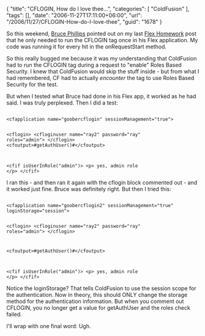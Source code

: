 {
	"title": "CFLOGIN, How do I love thee...",
	"categories": [
		"ColdFusion"
	],
	"tags": [],
	"date": "2006-11-27T17:11:00+06:00",
	"url": "/2006/11/27/CFLOGIN-How-do-I-love-thee",
	"guid": "1678"
}

So this weekend, <a href="http://www.brucephillips.name/blog">Bruce Phillips</a> pointed out on my last <a href="http://ray.camdenfamily.com/index.cfm/2006/11/25/Last-build-of-my-Flex-2ColdFusion-Security-Homework">Flex Homework</a> post that he only needed to run the CFLOGIN tag once in his Flex application. My code was running it for every hit in the onRequestStart method.
<!--more-->
So this really bugged me because it was my understanding that ColdFusion had to run the CFLOGIN tag during a request to "enable" Roles Based Security. I knew that ColdFusion would skip the stuff inside - but from what I had remembered, CF had to actually <i>encounter</i> the tag to use Roles Based Security for the test.

But when I tested what Bruce had done in his Flex app, it worked as he had said. I was truly perplexed. Then I did a test:

<code>
&lt;cfapplication name="goobercflogin" sessionManagement="true"&gt;

&lt;cflogin&gt;
	&lt;cfloginuser name="ray2" password="ray" roles="admin"&gt;
&lt;/cflogin&gt;
&lt;cfoutput&gt;#getAuthUser()#&lt;/cfoutput&gt;

&lt;cfif isUserInRole("admin")&gt;
&lt;p&gt;
yes, admin role
&lt;/p&gt;
&lt;/cfif&gt;
</code>

I ran this - and then ran it again with the cflogin block commented out - and it worked just fine. Bruce was definitely right. But then I tried this:

<code>
&lt;cfapplication name="goobercflogin2" sessionManagement="true" loginStorage="session"&gt;

&lt;cflogin&gt;
	&lt;cfloginuser name="ray2" password="ray" roles="admin"&gt;
&lt;/cflogin&gt;


&lt;cfoutput&gt;#getAuthUser()#&lt;/cfoutput&gt;

&lt;cfif isUserInRole("admin")&gt;
&lt;p&gt;
yes, admin role
&lt;/p&gt;
&lt;/cfif&gt;
</code>

Notice the loginStorage? That tells ColdFusion to use the session scope for the authentication. Now in theory, this should ONLY change the storage method for the authentication information. But when you comment out CFLOGIN, you no longer get a value for getAuthUser and the roles check failed.

I'll wrap with one final word: Ugh.